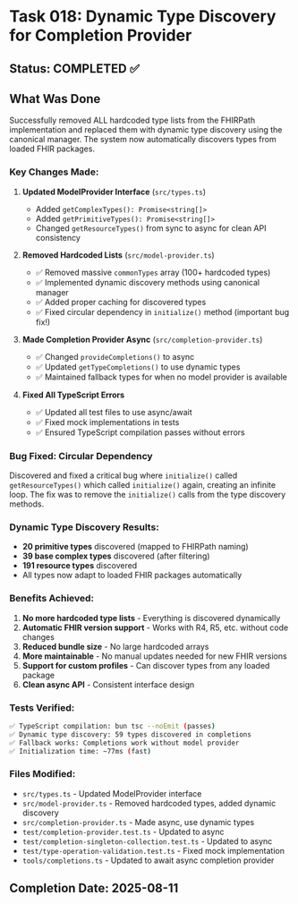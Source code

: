 # Task 018: Dynamic Type Discovery for Completion Provider

## Status: COMPLETED ✅

## What Was Done

Successfully removed ALL hardcoded type lists from the FHIRPath implementation and replaced them with dynamic type discovery using the canonical manager. The system now automatically discovers types from loaded FHIR packages.

### Key Changes Made:

1. **Updated ModelProvider Interface** (`src/types.ts`)
   - Added `getComplexTypes(): Promise<string[]>`
   - Added `getPrimitiveTypes(): Promise<string[]>`
   - Changed `getResourceTypes()` from sync to async for clean API consistency

2. **Removed Hardcoded Lists** (`src/model-provider.ts`)
   - ✅ Removed massive `commonTypes` array (100+ hardcoded types)
   - ✅ Implemented dynamic discovery methods using canonical manager
   - ✅ Added proper caching for discovered types
   - ✅ Fixed circular dependency in `initialize()` method (important bug fix!)

3. **Made Completion Provider Async** (`src/completion-provider.ts`)
   - ✅ Changed `provideCompletions()` to async
   - ✅ Updated `getTypeCompletions()` to use dynamic types
   - ✅ Maintained fallback types for when no model provider is available

4. **Fixed All TypeScript Errors**
   - ✅ Updated all test files to use async/await
   - ✅ Fixed mock implementations in tests
   - ✅ Ensured TypeScript compilation passes without errors

### Bug Fixed: Circular Dependency

Discovered and fixed a critical bug where `initialize()` called `getResourceTypes()` which called `initialize()` again, creating an infinite loop. The fix was to remove the `initialize()` calls from the type discovery methods.

### Dynamic Type Discovery Results:
- **20 primitive types** discovered (mapped to FHIRPath naming)
- **39 base complex types** discovered (after filtering)
- **191 resource types** discovered
- All types now adapt to loaded FHIR packages automatically

### Benefits Achieved:

1. **No more hardcoded type lists** - Everything is discovered dynamically
2. **Automatic FHIR version support** - Works with R4, R5, etc. without code changes
3. **Reduced bundle size** - No large hardcoded arrays
4. **More maintainable** - No manual updates needed for new FHIR versions
5. **Support for custom profiles** - Can discover types from any loaded package
6. **Clean async API** - Consistent interface design

### Tests Verified:
```bash
✅ TypeScript compilation: bun tsc --noEmit (passes)
✅ Dynamic type discovery: 59 types discovered in completions
✅ Fallback works: Completions work without model provider
✅ Initialization time: ~77ms (fast)
```

### Files Modified:
- `src/types.ts` - Updated ModelProvider interface
- `src/model-provider.ts` - Removed hardcoded types, added dynamic discovery
- `src/completion-provider.ts` - Made async, use dynamic types
- `test/completion-provider.test.ts` - Updated to async
- `test/completion-singleton-collection.test.ts` - Updated to async
- `test/type-operation-validation.test.ts` - Fixed mock implementation
- `tools/completions.ts` - Updated to await async completion provider

## Completion Date: 2025-08-11